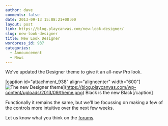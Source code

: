 ```yaml
---
author: dave
comments: false
date: 2013-09-13 15:08:21+00:00
layout: post
link: https://blog.playcanvas.com/new-look-designer/
slug: new-look-designer
title: New Look Designer
wordpress_id: 937
categories:
  - Announcement
  - News
---
```


We've updated the Designer theme to give it an all-new Pro look.

[caption id="attachment_938" align="aligncenter" width="600"]![The new Designer theme](https://blog.playcanvas.com/wp-content/uploads/2013/09/theme.png)](https://blog.playcanvas.com/wp-content/uploads/2013/09/theme.png) Black is the new Black[/caption]

Functionally it remains the same, but we'll be focussing on making a few of the controls more intuitive over the next few weeks.

Let us know what you think on the [forums](https://forum.playcanvas.com/t/new-designer-theme/88).
